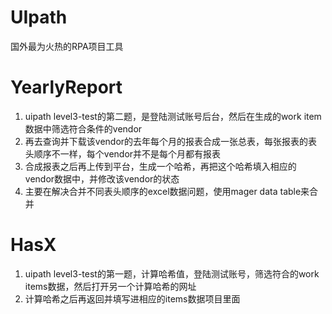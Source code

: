# UIpath
国外最为火热的RPA项目工具
# YearlyReport
  1. uipath level3-test的第二题，是登陆测试账号后台，然后在生成的work item数据中筛选符合条件的vendor
  2. 再去查询并下载该vendor的去年每个月的报表合成一张总表，每张报表的表头顺序不一样，每个vendor并不是每个月都有报表
  3. 合成报表之后再上传到平台，生成一个哈希，再把这个哈希填入相应的vendor数据中，并修改该vendor的状态
  4. 主要在解决合并不同表头顺序的excel数据问题，使用mager data table来合并
# HasX
  1. uipath level3-test的第一题，计算哈希值，登陆测试账号，筛选符合的work items数据，然后打开另一个计算哈希的网址
  2. 计算哈希之后再返回并填写进相应的items数据项目里面
